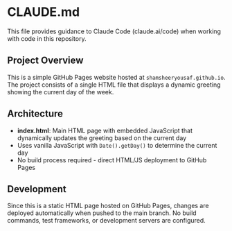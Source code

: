 # CLAUDE.md

This file provides guidance to Claude Code (claude.ai/code) when working with code in this repository.

## Project Overview

This is a simple GitHub Pages website hosted at `shamsheeryousaf.github.io`. The project consists of a single HTML file that displays a dynamic greeting showing the current day of the week.

## Architecture

- **index.html**: Main HTML page with embedded JavaScript that dynamically updates the greeting based on the current day
- Uses vanilla JavaScript with `Date().getDay()` to determine the current day
- No build process required - direct HTML/JS deployment to GitHub Pages

## Development

Since this is a static HTML page hosted on GitHub Pages, changes are deployed automatically when pushed to the main branch. No build commands, test frameworks, or development servers are configured.